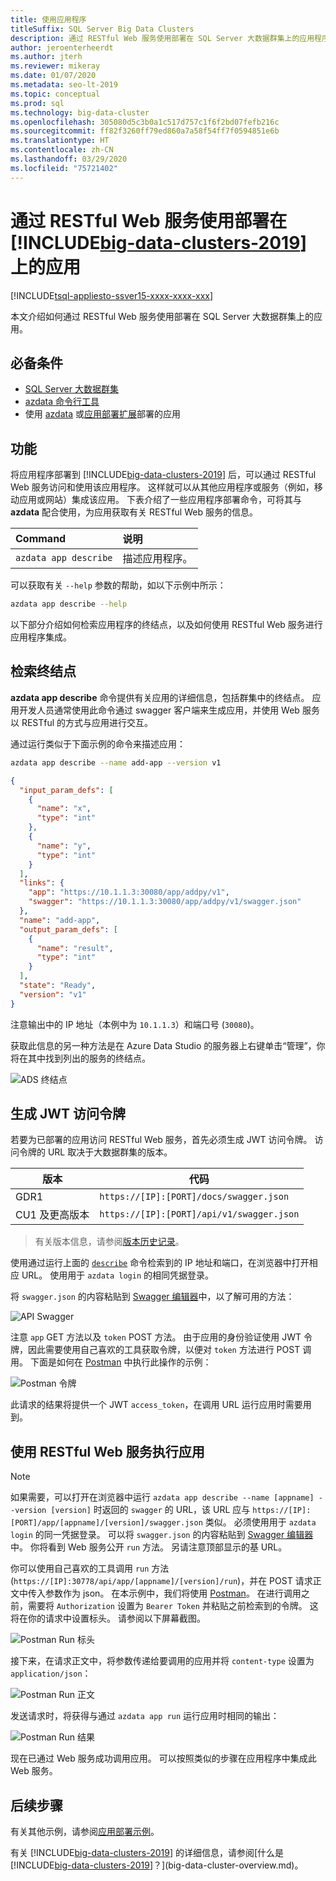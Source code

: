 ```yaml
---
title: 使用应用程序
titleSuffix: SQL Server Big Data Clusters
description: 通过 RESTful Web 服务使用部署在 SQL Server 大数据群集上的应用程序。
author: jeroenterheerdt
ms.author: jterh
ms.reviewer: mikeray
ms.date: 01/07/2020
ms.metadata: seo-lt-2019
ms.topic: conceptual
ms.prod: sql
ms.technology: big-data-cluster
ms.openlocfilehash: 305080d5c3b0a1c517d757c1f6f2bd07fefb216c
ms.sourcegitcommit: ff82f3260ff79ed860a7a58f54ff7f0594851e6b
ms.translationtype: HT
ms.contentlocale: zh-CN
ms.lasthandoff: 03/29/2020
ms.locfileid: "75721402"
---
```

# <a name="consume-an-app-deployed-on-big-data-clusters-2019-using-a-restful-web-service"></a>通过 RESTful Web 服务使用部署在 [!INCLUDE[big-data-clusters-2019](../includes/ssbigdataclusters-ss-nover.md)] 上的应用

[!INCLUDE[tsql-appliesto-ssver15-xxxx-xxxx-xxx](../includes/tsql-appliesto-ssver15-xxxx-xxxx-xxx.md)]

本文介绍如何通过 RESTful Web 服务使用部署在 SQL Server 大数据群集上的应用。

## <a name="prerequisites"></a>必备条件

- [SQL Server 大数据群集](deployment-guidance.md)
- [azdata 命令行工具](deploy-install-azdata.md)
- 使用 [azdata](big-data-cluster-create-apps.md) 或[应用部署扩展](app-deployment-extension.md)部署的应用

## <a name="capabilities"></a>功能

将应用程序部署到 [!INCLUDE[big-data-clusters-2019](../includes/ssbigdataclusters-ver15.md)] 后，可以通过 RESTful Web 服务访问和使用该应用程序。 这样就可以从其他应用程序或服务（例如，移动应用或网站）集成该应用。 下表介绍了一些应用程序部署命令，可将其与 **azdata** 配合使用，为应用获取有关 RESTful Web 服务的信息。

|Command |说明 |
|:---|:---|
|`azdata app describe` | 描述应用程序。 |

可以获取有关 `--help` 参数的帮助，如以下示例中所示：

```bash
azdata app describe --help
```

以下部分介绍如何检索应用程序的终结点，以及如何使用 RESTful Web 服务进行应用程序集成。

## <a name="retrieve-the-endpoint"></a>检索终结点

**azdata app describe** 命令提供有关应用的详细信息，包括群集中的终结点。 应用开发人员通常使用此命令通过 swagger 客户端来生成应用，并使用 Web 服务以 RESTful 的方式与应用进行交互。

通过运行类似于下面示例的命令来描述应用：

```bash
azdata app describe --name add-app --version v1
```

```json
{
  "input_param_defs": [
    {
      "name": "x",
      "type": "int"
    },
    {
      "name": "y",
      "type": "int"
    }
  ],
  "links": {
    "app": "https://10.1.1.3:30080/app/addpy/v1",
    "swagger": "https://10.1.1.3:30080/app/addpy/v1/swagger.json"
  },
  "name": "add-app",
  "output_param_defs": [
    {
      "name": "result",
      "type": "int"
    }
  ],
  "state": "Ready",
  "version": "v1"
}
```

注意输出中的 IP 地址（本例中为 `10.1.1.3`）和端口号 (`30080`)。

获取此信息的另一种方法是在 Azure Data Studio 的服务器上右键单击“管理”，你将在其中找到列出的服务的终结点。

![ADS 终结点](media/big-data-cluster-consume-apps/ads_end_point.png)

## <a name="generate-a-jwt-access-token"></a>生成 JWT 访问令牌

若要为已部署的应用访问 RESTful Web 服务，首先必须生成 JWT 访问令牌。 访问令牌的 URL 取决于大数据群集的版本。 

|版本 |代码|
|------------|------|
|GDR1|  `https://[IP]:[PORT]/docs/swagger.json`|
|CU1 及更高版本| `https://[IP]:[PORT]/api/v1/swagger.json`|

> 有关版本信息，请参阅[版本历史记录](release-notes-big-data-cluster.md#release-history)。

使用通过运行上面的 [`describe`](#retrieve-the-endpoint) 命令检索到的 IP 地址和端口，在浏览器中打开相应 URL。 使用用于 `azdata login` 的相同凭据登录。

将 `swagger.json` 的内容粘贴到 [Swagger 编辑器](https://editor.swagger.io)中，以了解可用的方法：

![API Swagger](media/big-data-cluster-consume-apps/api_swagger.png)

注意 `app` GET 方法以及 `token` POST 方法。 由于应用的身份验证使用 JWT 令牌，因此需要使用自己喜欢的工具获取令牌，以便对 `token` 方法进行 POST 调用。 下面是如何在 [Postman](https://www.getpostman.com/) 中执行此操作的示例：

![Postman 令牌](media/big-data-cluster-consume-apps/postman_token.png)

此请求的结果将提供一个 JWT `access_token`，在调用 URL 运行应用时需要用到。

## <a name="execute-the-app-using-the-restful-web-service"></a>使用 RESTful Web 服务执行应用

> [!NOTE]
> 如果需要，可以打开在浏览器中运行 `azdata app describe --name [appname] --version [version]` 时返回的 `swagger` 的 URL，该 URL 应与 `https://[IP]:[PORT]/app/[appname]/[version]/swagger.json` 类似。 必须使用用于 `azdata login` 的同一凭据登录。 可以将 `swagger.json` 的内容粘贴到 [Swagger 编辑器](https://editor.swagger.io)中。 你将看到 Web 服务公开 `run` 方法。 另请注意顶部显示的基 URL。

你可以使用自己喜欢的工具调用 `run` 方法 (`https://[IP]:30778/api/app/[appname]/[version]/run`)，并在 POST 请求正文中传入参数作为 json。 在本示例中，我们将使用 [Postman](https://www.getpostman.com/)。 在进行调用之前，需要将 `Authorization` 设置为 `Bearer Token` 并粘贴之前检索到的令牌。 这将在你的请求中设置标头。 请参阅以下屏幕截图。

![Postman Run 标头](media/big-data-cluster-consume-apps/postman_run_1.png)

接下来，在请求正文中，将参数传递给要调用的应用并将 `content-type` 设置为 `application/json`：

![Postman Run 正文](media/big-data-cluster-consume-apps/postman_run_2.png)

发送请求时，将获得与通过 `azdata app run` 运行应用时相同的输出：

![Postman Run 结果](media/big-data-cluster-consume-apps/postman_result.png)

现在已通过 Web 服务成功调用应用。 可以按照类似的步骤在应用程序中集成此 Web 服务。

## <a name="next-steps"></a>后续步骤

有关其他示例，请参阅[应用部署示例](https://aka.ms/sql-app-deploy)。

有关 [!INCLUDE[big-data-clusters-2019](../includes/ssbigdataclusters-ss-nover.md)] 的详细信息，请参阅[什么是 [!INCLUDE[big-data-clusters-2019](../includes/ssbigdataclusters-ver15.md)]？](big-data-cluster-overview.md)。
